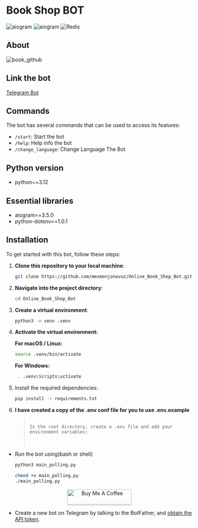 # Book Shop BOT 


![aiogram](https://img.shields.io/badge/python-v3.12-blue.svg?logo=python&logoColor=yellow) ![aiogram](https://img.shields.io/badge/aiogram-v3-blue.svg?logo=telegram) ![Redis](https://img.shields.io/badge/redis-dictionary--storage-red.svg?logo=redis)



## About
![book_github](https://github.com/user-attachments/assets/53066493-626b-4d6c-b31d-fa931029980f)



## Link the bot
[Telegram Bot](https://t.me/worldbooks_storebot)

## Commands

The bot has several commands that can be used to access its features:

- `/start`:  Start the bot
- `/help`:  Help info the bot
- `/change_language`:  Change Language The Bot
 


## Python version
- python~=3.12

## Essential libraries
- aiogram==3.5.0
- python-dotenv==1.0.1

## Installation

To get started with this bot, follow these steps:

1. **Clone this repository to your local machine**:
   ```bash
   git clone https://github.com/mexmonjonovuz/Online_Book_Shop_Bot.git

2. **Navigate into the project directory**:

   ```bash
   cd Online_Book_Shop_Bot
   ```
3. **Create a virtual environment**:

   ```bash
   python3 -m venv .venv
   ```
4. **Activate the virtual environment:**

   **For macOS / Linux:**

   ```bash
   source .venv/bin/activate
   ```
   **For Windows:**
   ```bash
    . .venv\Scripts\activate
   ```
5. Install the required dependencies:
    ```bash
    pip install -r requirements.txt
   ```

6. **I have created a copy of the .env conf file for you to use .env.example**
    <blockquote>
        <pre>
            <code>
   In the root directory, create a .env file and add your environment variables:
            </code>
        </pre>
    </blockquote>

- Run the bot using(bash or shell)
    ```bash
    python3 main_polling.py
   ```
    ```bash
    chmod +x main_polling.py
   ./main_polling.py
   ```

<div style="text-align: center;">
    <a href="https://buymeacoffee.com/mexmonjonovuz" target="_blank">
        <img src="https://www.buymeacoffee.com/assets/img/custom_images/orange_img.png" 
             alt="Buy Me A Coffee" 
             style="height: 41px !important; 
                    width: 174px !important; 
                    box-shadow: 0px 3px 2px 0px rgba(190, 190, 190, 0.5) !important; 
                    -webkit-box-shadow: 0px 3px 2px 0px rgba(190, 190, 190, 0.5) !important;">
    </a>
</div>


    

- Create a new bot on Telegram by talking to the BotFather, and [obtain the API token](https://www.siteguarding.com/en/how-to-get-telegram-bot-api-token).



